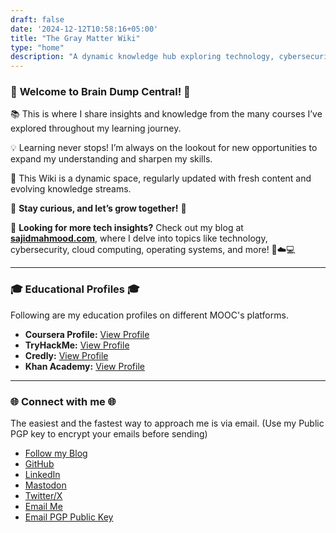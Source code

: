 ```yaml
---
draft: false
date: '2024-12-12T10:58:16+05:00'
title: "The Gray Matter Wiki"
type: "home"
description: "A dynamic knowledge hub exploring technology, cybersecurity, cloud computing, operating systems, and more. Continuously updated with insights from courses and lifelong learning to inspire curiosity and growth."
---
```


### 🌟 **Welcome to Brain Dump Central!** 🌟

📚 This is where I share insights and knowledge from the many courses I’ve explored throughout my learning journey.

💡 Learning never stops! I’m always on the lookout for new opportunities to expand my understanding and sharpen my skills.

🔄 This Wiki is a dynamic space, regularly updated with fresh content and evolving knowledge streams.

🌱 **Stay curious, and let’s grow together!** 🚀

📖 **Looking for more tech insights?** Check out my blog at **[sajidmahmood.com](https://sajidmahmood.com)**, where I delve into topics like technology, cybersecurity, cloud computing, operating systems, and more! 🔐☁️💻

---

### 🎓 **Educational Profiles** 🎓

Following are my education profiles on different MOOC's platforms.

- **Coursera Profile:** [View Profile](https://www.coursera.org/learner/abuturabofficial)
- **TryHackMe:** [View Profile](https://tryhackme.com/p/abuturabofficial)
- **Credly:** [View Profile](https://www.credly.com/users/abuturabofficial)
- **Khan Academy:** [View Profile](https://www.khanacademy.org/profile/abuturabofficial/)

---
### 🌐 **Connect with me** 🌐

The easiest and the fastest way to approach me is via email. (Use my Public PGP key to encrypt your emails before sending)

- <i class="fas fa-book"></i> [Follow my Blog](https://sajidmahmood.com)
- <i class="fab fa-github"></i> [GitHub](https://github.com/abuturabofficial)  
- <i class="fab fa-linkedin"></i> [LinkedIn](https://linkedin.com/in/abuturabofficial)  
- <i class="fab fa-mastodon"></i> [Mastodon](https://mastodon.social/@abuturab)  
- <i class="fab fa-x-twitter"></i> [Twitter/X](https://x.com/abuturabofcl)  
- <i class="fas fa-envelope"></i> [Email Me](mailto:thesajid@proton.me)
- <i class="fas fa-key"></i> [Email PGP Public Key](/misc/publickey.thesajid@proton.me.asc)
